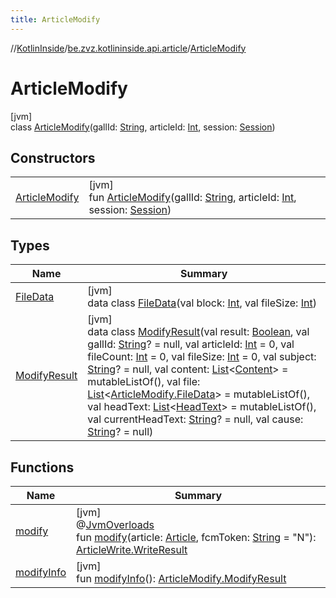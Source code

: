 ```yaml
---
title: ArticleModify
---
```

//[KotlinInside](../../../index.html)/[be.zvz.kotlininside.api.article](../index.html)/[ArticleModify](index.html)



# ArticleModify



[jvm]\
class [ArticleModify](index.html)(gallId: [String](https://kotlinlang.org/api/latest/jvm/stdlib/kotlin/-string/index.html), articleId: [Int](https://kotlinlang.org/api/latest/jvm/stdlib/kotlin/-int/index.html), session: [Session](../../be.zvz.kotlininside.session/-session/index.html))



## Constructors


| | |
|---|---|
| [ArticleModify](-article-modify.html) | [jvm]<br>fun [ArticleModify](-article-modify.html)(gallId: [String](https://kotlinlang.org/api/latest/jvm/stdlib/kotlin/-string/index.html), articleId: [Int](https://kotlinlang.org/api/latest/jvm/stdlib/kotlin/-int/index.html), session: [Session](../../be.zvz.kotlininside.session/-session/index.html)) |


## Types


| Name | Summary |
|---|---|
| [FileData](-file-data/index.html) | [jvm]<br>data class [FileData](-file-data/index.html)(val block: [Int](https://kotlinlang.org/api/latest/jvm/stdlib/kotlin/-int/index.html), val fileSize: [Int](https://kotlinlang.org/api/latest/jvm/stdlib/kotlin/-int/index.html)) |
| [ModifyResult](-modify-result/index.html) | [jvm]<br>data class [ModifyResult](-modify-result/index.html)(val result: [Boolean](https://kotlinlang.org/api/latest/jvm/stdlib/kotlin/-boolean/index.html), val gallId: [String](https://kotlinlang.org/api/latest/jvm/stdlib/kotlin/-string/index.html)? = null, val articleId: [Int](https://kotlinlang.org/api/latest/jvm/stdlib/kotlin/-int/index.html) = 0, val fileCount: [Int](https://kotlinlang.org/api/latest/jvm/stdlib/kotlin/-int/index.html) = 0, val fileSize: [Int](https://kotlinlang.org/api/latest/jvm/stdlib/kotlin/-int/index.html) = 0, val subject: [String](https://kotlinlang.org/api/latest/jvm/stdlib/kotlin/-string/index.html)? = null, val content: [List](https://kotlinlang.org/api/latest/jvm/stdlib/kotlin.collections/-list/index.html)&lt;[Content](../../be.zvz.kotlininside.api.type.content/-content/index.html)&gt; = mutableListOf(), val file: [List](https://kotlinlang.org/api/latest/jvm/stdlib/kotlin.collections/-list/index.html)&lt;[ArticleModify.FileData](-file-data/index.html)&gt; = mutableListOf(), val headText: [List](https://kotlinlang.org/api/latest/jvm/stdlib/kotlin.collections/-list/index.html)&lt;[HeadText](../../be.zvz.kotlininside.api.type/-head-text/index.html)&gt; = mutableListOf(), val currentHeadText: [String](https://kotlinlang.org/api/latest/jvm/stdlib/kotlin/-string/index.html)? = null, val cause: [String](https://kotlinlang.org/api/latest/jvm/stdlib/kotlin/-string/index.html)? = null) |


## Functions


| Name | Summary |
|---|---|
| [modify](modify.html) | [jvm]<br>@[JvmOverloads](https://kotlinlang.org/api/latest/jvm/stdlib/kotlin.jvm/-jvm-overloads/index.html)<br>fun [modify](modify.html)(article: [Article](../../be.zvz.kotlininside.api.type/-article/index.html), fcmToken: [String](https://kotlinlang.org/api/latest/jvm/stdlib/kotlin/-string/index.html) = &quot;N&quot;): [ArticleWrite.WriteResult](../-article-write/-write-result/index.html) |
| [modifyInfo](modify-info.html) | [jvm]<br>fun [modifyInfo](modify-info.html)(): [ArticleModify.ModifyResult](-modify-result/index.html) |

